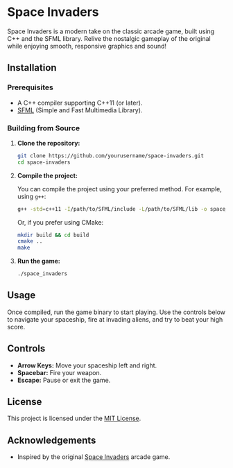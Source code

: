 # Space Invaders

Space Invaders is a modern take on the classic arcade game, built using C++ and the SFML library. Relive the nostalgic gameplay of the original while enjoying smooth, responsive graphics and sound!

## Installation

### Prerequisites

- A C++ compiler supporting C++11 (or later).
- [SFML](https://www.sfml-dev.org/) (Simple and Fast Multimedia Library).

### Building from Source

1. **Clone the repository:**
    ```bash
    git clone https://github.com/yourusername/space-invaders.git
    cd space-invaders
    ```

2. **Compile the project:**

   You can compile the project using your preferred method. For example, using `g++`:
    ```bash
    g++ -std=c++11 -I/path/to/SFML/include -L/path/to/SFML/lib -o space_invaders src/*.cpp -lsfml-graphics -lsfml-window -lsfml-system
    ```

   Or, if you prefer using CMake:
    ```bash
    mkdir build && cd build
    cmake ..
    make
    ```

3. **Run the game:**
    ```bash
    ./space_invaders
    ```

## Usage

Once compiled, run the game binary to start playing. Use the controls below to navigate your spaceship, fire at invading aliens, and try to beat your high score.

## Controls

- **Arrow Keys:** Move your spaceship left and right.
- **Spacebar:** Fire your weapon.
- **Escape:** Pause or exit the game.

## License

This project is licensed under the [MIT License](LICENSE).

## Acknowledgements
- Inspired by the original [Space Invaders](https://en.wikipedia.org/wiki/Space_Invaders) arcade game.

